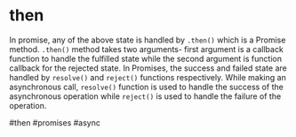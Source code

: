 # then
In promise, any of the above state is handled by `.then()` which is a Promise method. `.then()` method takes two arguments- first argument is a callback function to handle the fulfilled state while the second argument is function callback for the rejected state. In Promises, the success and failed state are handled by `resolve()` and `reject()` functions respectively. While making an asynchronous call, `resolve()` function is used to handle the success of the asynchronous operation while `reject()` is used to handle the failure of the operation.

#then #promises #async 